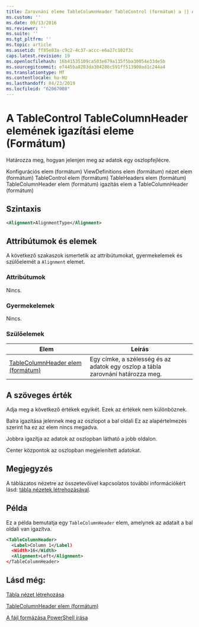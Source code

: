 ```yaml
---
title: Zarovnání eleme TableColumnHeader TableControl (formátum) a |} A Microsoft Docs
ms.custom: ''
ms.date: 09/13/2016
ms.reviewer: ''
ms.suite: ''
ms.tgt_pltfrm: ''
ms.topic: article
ms.assetid: ff85e83a-c9c2-4c37-accc-e6a27c182f3c
caps.latest.revision: 19
ms.openlocfilehash: 16b41535109ca503e679a135f5ba30054e33de5b
ms.sourcegitcommit: e7445ba8203da304286c591ff513900ad1c244a4
ms.translationtype: MT
ms.contentlocale: hu-HU
ms.lasthandoff: 04/23/2019
ms.locfileid: "62067008"
---
```

# <a name="alignment-element-for-tablecolumnheader-for-tablecontrol-format"></a>A TableControl TableColumnHeader elemének igazítási eleme (Formátum)

Határozza meg, hogyan jelenjen meg az adatok egy oszlopfejlécre.

Konfigurációs elem (formátum) ViewDefinitions elem (formátum) nézet elem (formátum) TableControl elem (formátum) TableHeaders elem (formátum) TableColumnHeader elem (formátum) igazítás elem a TableColumnHeader (formátum)

## <a name="syntax"></a>Szintaxis

```xml
<Alignment>AlignmentType</Alignment>
```

## <a name="attributes-and-elements"></a>Attribútumok és elemek

A következő szakaszok ismertetik az attribútumokat, gyermekelemek és szülőelemét a `Alignment` elemet.

### <a name="attributes"></a>Attribútumok

Nincs.

### <a name="child-elements"></a>Gyermekelemek

Nincs.

### <a name="parent-elements"></a>Szülőelemek

|Elem|Leírás|
|-------------|-----------------|
|[TableColumnHeader elem (formátum)](./tablecolumnheader-element-format.md)|Egy címke, a szélesség és az adatok egy oszlop a tábla zarovnání határozza meg.|

## <a name="text-value"></a>A szöveges érték

Adja meg a következő értékek egyikét. Ezek az értékek nem különböznek.

Balra igazítása jelennek meg az oszlopot a bal oldali Ez az alapértelmezés szerint ha ez az elem nincs megadva.

Jobbra igazítja az adatok az oszlopban látható a jobb oldalon.

Center központok az oszlopban megjelenített adatokat.

## <a name="remarks"></a>Megjegyzés

A táblázatos nézetre az összetevőivel kapcsolatos további információkért lásd: [tábla nézetek létrehozásával](./creating-a-table-view.md).

## <a name="example"></a>Példa

Ez a példa bemutatja egy `TableColumnHeader` elem, amelynek az adatait a bal oldali van igazítva.

```xml
<TableColumnHeader>
  <Label>Column 1</Label)
  <Width>16</Width>
  <Alignment>Left</Alignment>
</TableColumnHeader>
```

## <a name="see-also"></a>Lásd még:

[Tábla nézet létrehozása](./creating-a-table-view.md)

[TableColumnHeader elem (formátum)](./tablecolumnheader-element-format.md)

[A fájl formázása PowerShell írása](./writing-a-powershell-formatting-file.md)
